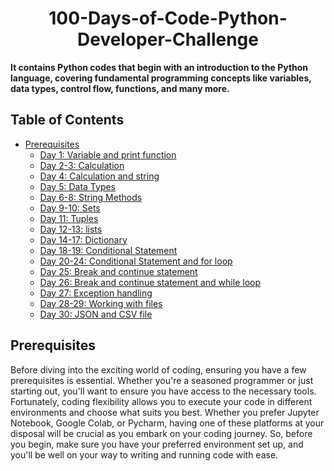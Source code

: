 <h1 align="center"> 100-Days-of-Code-Python-Developer-Challenge </h1>


**It contains Python codes that begin with an introduction to the Python language, covering fundamental programming concepts like variables, data types, control flow, functions, and many more.**
<br>
## Table of Contents

- [Prerequisites](#Prerequisites)
  * [Day 1: Variable and print function](#Variable-and-print-function)
  * [Day 2-3: Calculation](#Calculation)
  * [Day 4: Calculation and string](#Calculation-and-string)
  * [Day 5: Data Types](#Data-Types)
  * [Day 6-8: String Methods](#String-Methods)
  * [Day 9-10: Sets](#Sets)
  * [Day 11: Tuples](#Tuples)
  * [Day 12-13: lists](#lists)
  * [Day 14-17: Dictionary](#Dictionary)
  * [Day 18-19: Conditional Statement](#Conditional-Statement)
  * [Day 20-24: Conditional Statement and for loop](#Conditional-Statement-and-for-loop)
  * [Day 25: Break and continue statement](#Break-and-continue-statement)
  * [Day 26: Break and continue statement and while loop](#Break-and-continue-statement-and-while-loop)
  * [Day 27: Exception handling](#Exception-handling)
  * [Day 28-29: Working with files](#Working-with-files)
  * [Day 30: JSON and CSV file](#Json-and-CSV-file)
## Prerequisites
Before diving into the exciting world of coding, ensuring you have a few prerequisites is essential. Whether you're a seasoned programmer or just starting out, you'll want to ensure you have access to the necessary tools. Fortunately, coding flexibility allows you to execute your code in different environments and choose what suits you best. Whether you prefer Jupyter Notebook, Google Colab, or Pycharm, having one of these platforms at your disposal will be crucial as you embark on your coding journey. So, before you begin, make sure you have your preferred environment set up, and you'll be well on your way to writing and running code with ease.

